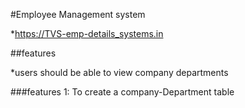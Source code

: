 #Employee Management system

*https://TVS-emp-details_systems.in

##features

*users should be able to view company departments

###features 1: To create a company-Department table
